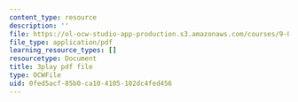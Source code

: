 ```yaml
---
content_type: resource
description: ''
file: https://ol-ocw-studio-app-production.s3.amazonaws.com/courses/9-04-sensory-systems-fall-2013/0fed5acf85b0ca104105102dc4fed456_M2KHrh_fCHE.pdf
file_type: application/pdf
learning_resource_types: []
resourcetype: Document
title: 3play pdf file
type: OCWFile
uid: 0fed5acf-85b0-ca10-4105-102dc4fed456
---
```

